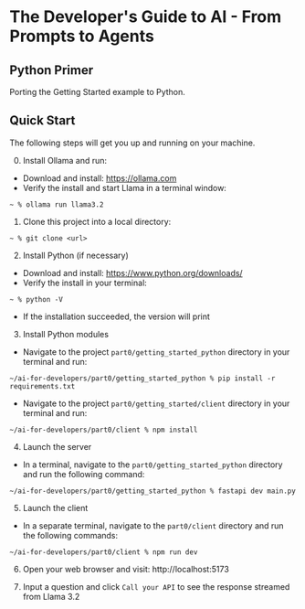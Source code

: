 # The Developer's Guide to AI - From Prompts to Agents

## Python Primer

Porting the Getting Started example to Python.

## Quick Start

The following steps will get you up and running on your machine.

0. Install Ollama and run:

- Download and install: https://ollama.com
- Verify the install and start Llama in a terminal window:

```
~ % ollama run llama3.2
```

1. Clone this project into a local directory:

```
~ % git clone <url>
```

2. Install Python (if necessary)

- Download and install: https://www.python.org/downloads/
- Verify the install in your terminal:

```
~ % python -V
```

- If the installation succeeded, the version will print

3. Install Python modules

- Navigate to the project `part0/getting_started_python` directory in your terminal and run:

```
~/ai-for-developers/part0/getting_started_python % pip install -r requirements.txt
```

- Navigate to the project `part0/getting_started/client` directory in your terminal and run:

```
~/ai-for-developers/part0/client % npm install
```

4.  Launch the server

- In a terminal, navigate to the `part0/getting_started_python` directory and run the following command:

```
~/ai-for-developers/part0/getting_started_python % fastapi dev main.py
```

5.  Launch the client

- In a separate terminal, navigate to the `part0/client` directory and run the following commands:

```
~/ai-for-developers/part0/client % npm run dev
```

6. Open your web browser and visit: http://localhost:5173

7. Input a question and click `Call your API` to see the response streamed from Llama 3.2